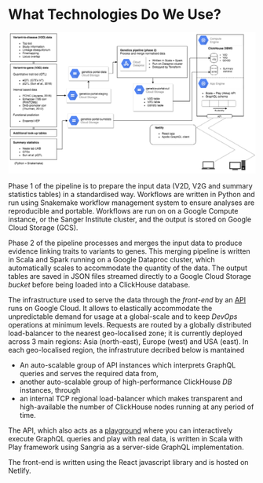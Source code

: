 # What Technologies Do We Use?

![Diagram outlining technologies used for Open Targets Genetics](../.gitbook/assets/genetics_portal_technical_diagram.png)

Phase 1 of the pipeline is to prepare the input data \(V2D, V2G and summary statistics tables\) in a standardised way. Workflows are written in Python and run using Snakemake workflow management system to ensure analyses are reproducible and portable. Workflows are run on on a Google Compute instance, or the Sanger Institute cluster, and the output is stored on Google Cloud Storage \(GCS\).

Phase 2 of the pipeline processes and merges the input data to produce evidence linking traits to variants to genes. This merging pipeline is written in Scala and Spark running on a Google Dataproc cluster, which automatically scales to accommodate the quantity of the data. The output tables are saved in JSON files streamed directly to a Google Cloud Storage _bucket_ before being loaded into a ClickHouse database.

The infrastructure used to serve the data through the _front-end_ by an [API](https://genetics-api.opentargets.io) runs on Google Cloud. It allows to elastically accommodate the unpredictable demand for usage at a global-scale and to keep _DevOps_ operations at minimum levels. Requests are routed by a globally distributed load-balancer to the nearest geo-localised zone; it is currently deployed across 3 main regions: Asia \(north-east\), Europe \(west\) and USA \(east\). In each geo-localised region, the infrastruture decribed below is mantained

* An auto-scalable group of API instances which interprets GraphQL queries and serves the required data from,
* another auto-scalable group of high-performance ClickHouse _DB_ instances, through
* an internal TCP regional load-balancer which makes transparent and high-available the number of ClickHouse nodes running at any period of time.

The API, which also acts as a [playground](http://genetics-api.opentargets.io/graphql/browser?query=%23%20worth%20noting%20the%20number%20of%20associations%0A%23%20shown%20here%20are%20sized%20to%201.%20If%20you%20remove%20that%0A%23%20restriction%20you%20will%20get%20all%20top%20loci%20for%20that%20study%20ID%0Aquery%20exmaple%20%7B%0A%20%20manhattan%28studyId%3A%20%22GCST004131%22%2C%20pageSize%3A%201%29%20%7B%0A%20%20%20%20associations%20%7B%0A%20%20%20%20%20%20variant%20%7B%0A%20%20%20%20%20%20%20%20rsId%0A%20%20%20%20%20%20%20%20chromosome%0A%20%20%20%20%20%20%20%20position%0A%20%20%20%20%20%20%20%20refAllele%0A%20%20%20%20%20%20%20%20altAllele%0A%20%20%20%20%20%20%20%20nearestGene%20%7B%0A%20%20%20%20%20%20%20%20%20%20symbol%0A%20%20%20%20%20%20%20%20%7D%0A%20%20%20%20%20%20%20%20nearestCodingGene%20%7B%0A%20%20%20%20%20%20%20%20%20%20symbol%0A%20%20%20%20%20%20%20%20%7D%0A%20%20%20%20%20%20%7D%0A%20%20%20%20%20%20pval%0A%20%20%20%20%20%20ldSetSize%0A%20%20%20%20%20%20totalSetSize%0A%20%20%20%20%20%20credibleSetSize%0A%20%20%20%20%7D%0A%20%20%20%20topOverlappedStudies%28pageSize%3A%202%29%20%7B%0A%20%20%20%20%20%20topStudiesByLociOverlap%20%7B%0A%20%20%20%20%20%20%20%20study%20%7B%0A%20%20%20%20%20%20%20%20%20%20studyId%0A%20%20%20%20%20%20%20%20%20%20traitReported%0A%20%20%20%20%20%20%20%20%7D%0A%20%20%20%20%20%20%20%20numOverlapLoci%0A%20%20%20%20%20%20%7D%0A%20%20%20%20%7D%0A%20%20%7D%0A%7D%0A) where you can interactively execute GraphQL queries and play with real data, is written in Scala with Play framework using Sangria as a server-side GraphQL implementation.

The front-end is written using the React javascript library and is hosted on Netlify.

